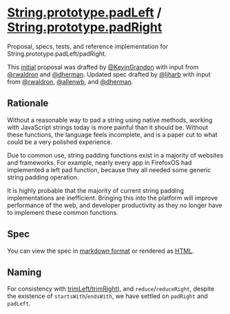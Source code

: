 # [String.prototype.padLeft](https://github.com/es-shims/String.prototype.padLeft) / [String.prototype.padRight](https://github.com/es-shims/String.prototype.padRight)
Proposal, specs, tests, and reference implementation for String.prototype.padLeft/padRight.

This [initial](http://wiki.ecmascript.org/doku.php?id=strawman:string_padding) proposal was drafted by [@KevinGrandon](https://github.com/kevingrandon) with input from [@rwaldron](https://github.com/rwaldron) and [@dherman](https://github.com/dherman).
Updated spec drafted by [@ljharb](https://github.com/ljharb) with input from [@rwaldron](https://github.com/rwaldron), [@allenwb](https://github.com/allenwb), and [@dherman](https://github.com/dherman).

## Rationale
Without a reasonable way to pad a string using native methods, working with JavaScript strings today is more painful than it should be. Without these functions, the language feels incomplete, and is a paper cut to what could be a very polished experience.

Due to common use, string padding functions exist in a majority of websites and frameworks. For example, nearly every app in FirefoxOS had implemented a left pad function, because they all needed some generic string padding operation.

It is highly probable that the majority of current string padding implementations are inefficient. Bringing this into the platform will improve performance of the web, and developer productivity as they no longer have to implement these common functions.

## Spec
You can view the spec in [markdown format](spec.md) or rendered as [HTML](http://ljharb.github.io/proposal-string-pad-left-right/).

## Naming
For consistency with [trimLeft/trimRight](https://github.com/sebmarkbage/ecmascript-string-left-right-trim)), and `reduce`/`reduceRight`, despite the existence of `startsWith`/`endsWith`, we have settled on `padRight` and `padLeft`.
